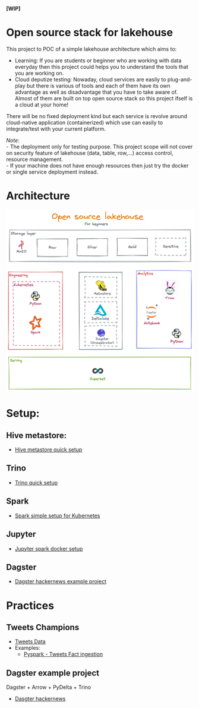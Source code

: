 **[WIP]**
# Open source stack for lakehouse
This project to POC of a simple lakehouse architecture which aims to:
- Learning: If you are students or beginner who are working with data everyday then this project could helps you to understand the tools that you are working on.
- Cloud deputize testing: Nowaday, cloud services are easily to plug-and-play but there is various of tools and each of them have its own advantage as well as disadvantage that you have to take aware of. Almost of them are built on top open source stack so this project ifself is a cloud at your home!

There will be no fixed deployment kind but each service is revolve around cloud-native application (containerized) which use can easily to integrate/test with your current platform.

*Note*:  
    - The deployment only for testing purpose. This project scope will not cover on security feature of lakehouse (data, table, row,...) access control, resource management.  
    - If your machine does not have enough resources then just try the docker or single service deployment instead.

# Architecture
![high-level-architecutre](resources/images/architecture.png)

# Setup:
## Hive metastore:
- [Hive metastore quick setup](https://github.com/leehuwuj/olh/blob/main/hive-metastore)
## Trino
- [Trino quick setup](https://github.com/leehuwuj/olh/blob/main/trino)
## Spark
- [Spark simple setup for Kubernetes](https://github.com/leehuwuj/olh/blob/main/spark)
## Jupyter
- [Jupyter spark docker setup](https://github.com/leehuwuj/olh/blob/main/jupyter)
## Dagster
- [Dagster hackernews example project](https://github.com/leehuwuj/olh/blob/main/dagster)

# Practices
## Tweets Champions
- [Tweets Data](https://github.com/leehuwuj/olh/blob/main/resources/data/README.md)
- Examples:
    - [Pyspark - Tweets Fact ingestion](https://github.com/leehuwuj/olh/tree/main/resources/practices/tweetschampions)

## Dagster example project
Dagster + Arrow + PyDelta + Trino
- [Dasgter hackernews](https://github.com/leehuwuj/olh/tree/main/dagster)